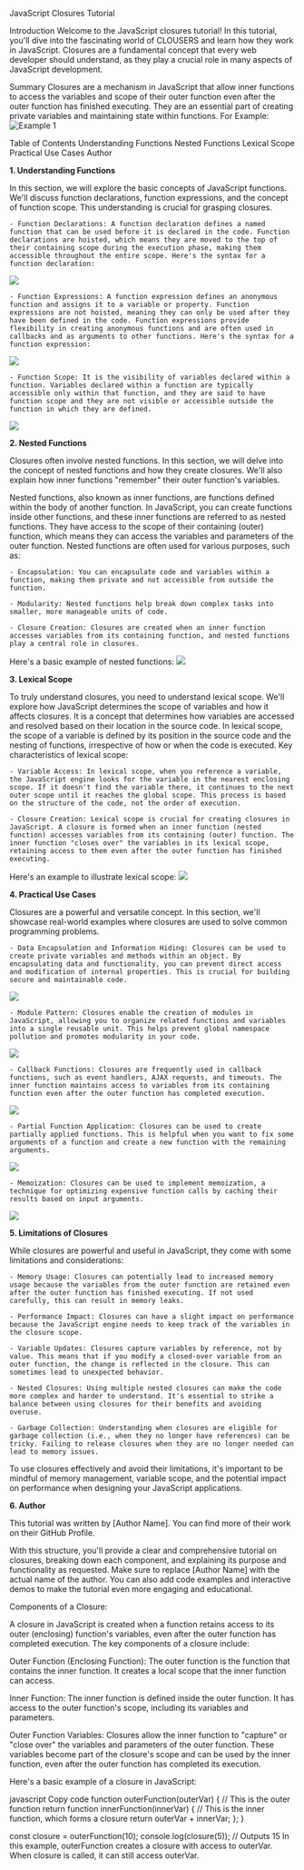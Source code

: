 JavaScript Closures Tutorial

Introduction
Welcome to the JavaScript closures tutorial! In this tutorial, you'll dive into the fascinating world of CLOUSERS and learn how they work in JavaScript. Closures are a fundamental concept that every web developer should understand, as they play a crucial role in many aspects of JavaScript development.

Summary
Closures are a mechanism in JavaScript that allow inner functions to access the variables and scope of their outer function even after the outer function has finished executing. They are an essential part of creating private variables and maintaining state within functions.
For Example:
<img src="./assets/images/closure.png" alt="Example 1">

Table of Contents
Understanding Functions
Nested Functions
Lexical Scope
Practical Use Cases
Author

**1. Understanding Functions**

In this section, we will explore the basic concepts of JavaScript functions. We'll discuss function declarations, function expressions, and the concept of function scope. This understanding is crucial for grasping closures.

    - Function Declarations: A function declaration defines a named function that can be used before it is declared in the code. Function declarations are hoisted, which means they are moved to the top of their containing scope during the execution phase, making them accessible throughout the entire scope. Here's the syntax for a function declaration:
<img src="./assets/images/function declaration.png">

    - Function Expressions: A function expression defines an anonymous function and assigns it to a variable or property. Function expressions are not hoisted, meaning they can only be used after they have been defined in the code. Function expressions provide flexibility in creating anonymous functions and are often used in callbacks and as arguments to other functions. Here's the syntax for a function expression:
<img src="./assets/images/function expression.png">

    - Function Scope: It is the visibility of variables declared within a function. Variables declared within a function are typically accessible only within that function, and they are said to have function scope and they are not visible or accessible outside the function in which they are defined.
<img src="./assets/images/function scope.png">


**2. Nested Functions**

Closures often involve nested functions. In this section, we will delve into the concept of nested functions and how they create closures. We'll also explain how inner functions "remember" their outer function's variables.

Nested functions, also known as inner functions, are functions defined within the body of another function. In JavaScript, you can create functions inside other functions, and these inner functions are referred to as nested functions. They have access to the scope of their containing (outer) function, which means they can access the variables and parameters of the outer function. Nested functions are often used for various purposes, such as:

    - Encapsulation: You can encapsulate code and variables within a function, making them private and not accessible from outside the function.

    - Modularity: Nested functions help break down complex tasks into smaller, more manageable units of code.

    - Closure Creation: Closures are created when an inner function accesses variables from its containing function, and nested functions play a central role in closures.

Here's a basic example of nested functions:
<img src="./assets/images/nested functions.png">


**3. Lexical Scope**

To truly understand closures, you need to understand lexical scope. We'll explore how JavaScript determines the scope of variables and how it affects closures. It is a concept that determines how variables are accessed and resolved based on their location in the source code. In lexical scope, the scope of a variable is defined by its position in the source code and the nesting of functions, irrespective of how or when the code is executed. Key characteristics of lexical scope:

    - Variable Access: In lexical scope, when you reference a variable, the JavaScript engine looks for the variable in the nearest enclosing scope. If it doesn't find the variable there, it continues to the next outer scope until it reaches the global scope. This process is based on the structure of the code, not the order of execution.

    - Closure Creation: Lexical scope is crucial for creating closures in JavaScript. A closure is formed when an inner function (nested function) accesses variables from its containing (outer) function. The inner function "closes over" the variables in its lexical scope, retaining access to them even after the outer function has finished executing.

Here's an example to illustrate lexical scope:
<img src="./assets/images/lexical scope.png">

**4. Practical Use Cases**

Closures are a powerful and versatile concept. In this section, we'll showcase real-world examples where closures are used to solve common programming problems.

    - Data Encapsulation and Information Hiding: Closures can be used to create private variables and methods within an object. By encapsulating data and functionality, you can prevent direct access and modification of internal properties. This is crucial for building secure and maintainable code.
<img src="./assets/images/data encapsulation.png">

    - Module Pattern: Closures enable the creation of modules in JavaScript, allowing you to organize related functions and variables into a single reusable unit. This helps prevent global namespace pollution and promotes modularity in your code.
<img src="./assets/images/modeule pattern.png">

    - Callback Functions: Closures are frequently used in callback functions, such as event handlers, AJAX requests, and timeouts. The inner function maintains access to variables from its containing function even after the outer function has completed execution.
<img src="./assets/images/callback.png">

    - Partial Function Application: Closures can be used to create partially applied functions. This is helpful when you want to fix some arguments of a function and create a new function with the remaining arguments.
<img src="./assets/images/partial function application.png">

    - Memoization: Closures can be used to implement memoization, a technique for optimizing expensive function calls by caching their results based on input arguments.
<img src="./assets/images/memoization.png">


**5. Limitations of Closures**

While closures are powerful and useful in JavaScript, they come with some limitations and considerations:

    - Memory Usage: Closures can potentially lead to increased memory usage because the variables from the outer function are retained even after the outer function has finished executing. If not used carefully, this can result in memory leaks.

    - Performance Impact: Closures can have a slight impact on performance because the JavaScript engine needs to keep track of the variables in the closure scope.

    - Variable Updates: Closures capture variables by reference, not by value. This means that if you modify a closed-over variable from an outer function, the change is reflected in the closure. This can sometimes lead to unexpected behavior.

    - Nested Closures: Using multiple nested closures can make the code more complex and harder to understand. It's essential to strike a balance between using closures for their benefits and avoiding overuse.

    - Garbage Collection: Understanding when closures are eligible for garbage collection (i.e., when they no longer have references) can be tricky. Failing to release closures when they are no longer needed can lead to memory issues.

To use closures effectively and avoid their limitations, it's important to be mindful of memory management, variable scope, and the potential impact on performance when designing your JavaScript applications.

**6. Author**

This tutorial was written by [Author Name]. You can find more of their work on their GitHub Profile.

With this structure, you'll provide a clear and comprehensive tutorial on closures, breaking down each component, and explaining its purpose and functionality as requested. Make sure to replace [Author Name] with the actual name of the author. You can also add code examples and interactive demos to make the tutorial even more engaging and educational.

Components of a Closure:

A closure in JavaScript is created when a function retains access to its outer (enclosing) function's variables, even after the outer function has completed execution. The key components of a closure include:

Outer Function (Enclosing Function): The outer function is the function that contains the inner function. It creates a local scope that the inner function can access.

Inner Function: The inner function is defined inside the outer function. It has access to the outer function's scope, including its variables and parameters.

Outer Function Variables: Closures allow the inner function to "capture" or "close over" the variables and parameters of the outer function. These variables become part of the closure's scope and can be used by the inner function, even after the outer function has completed its execution.

Here's a basic example of a closure in JavaScript:

javascript
Copy code
function outerFunction(outerVar) {
    // This is the outer function
    return function innerFunction(innerVar) {
        // This is the inner function, which forms a closure
        return outerVar + innerVar;
    };
}

const closure = outerFunction(10);
console.log(closure(5)); // Outputs 15
In this example, outerFunction creates a closure with access to outerVar. When closure is called, it can still access outerVar.

